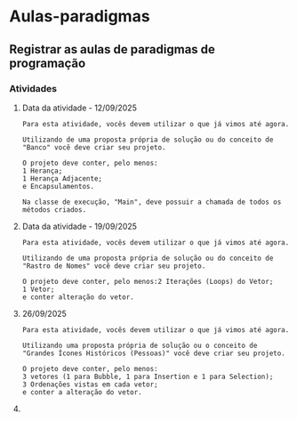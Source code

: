 # Aulas-paradigmas
Registrar as aulas de paradigmas de programação
---
### Atividades
1. Data da atividade - 12/09/2025
   ```
   Para esta atividade, vocês devem utilizar o que já vimos até agora.
   
   Utilizando de uma proposta própria de solução ou do conceito de "Banco" você deve criar seu projeto.
   
   O projeto deve conter, pelo menos:
   1 Herança;
   1 Herança Adjacente;
   e Encapsulamentos.
   
   Na classe de execução, "Main", deve possuir a chamada de todos os métodos criados.
1. Data da atividade - 19/09/2025
    ```
    Para esta atividade, vocês devem utilizar o que já vimos até agora.
    
    Utilizando de uma proposta própria de solução ou do conceito de "Rastro de Nomes" você deve criar seu projeto.

    O projeto deve conter, pelo menos:2 Iterações (Loops) do Vetor;
    1 Vetor;
    e conter alteração do vetor.
1. 26/09/2025
    ```
    Para esta atividade, vocês devem utilizar o que já vimos até agora.

    Utilizando uma proposta própria de solução ou o conceito de "Grandes Ícones Históricos (Pessoas)" você deve criar seu projeto.

    O projeto deve conter, pelo menos:
    3 vetores (1 para Bubble, 1 para Insertion e 1 para Selection);
    3 Ordenações vistas em cada vetor;
    e conter a alteração do vetor.
4. 